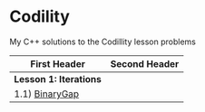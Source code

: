 # Codility
My C++ solutions to the Codillity lesson problems

First Header  | Second Header
------------- | --------------------
**Lesson 1: Iterations**  | 
1.1) [BinaryGap](srs/1.1.1.BinaryGap.cpp)  | 
